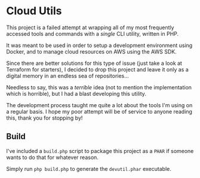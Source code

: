 # Cloud Utils

This project is a failed attempt at wrapping all of my most frequently accessed tools and commands with a *single* CLI utility, written in PHP.

It was meant to be used in order to setup a development environment using Docker, and to manage cloud resources on AWS using the AWS SDK.

Since there are better solutions for this type of issue (just take a look at Terraform for starters), I decided to drop this project and leave it only as a digital memory in an endless sea of repositories...

Needless to say, this was a _terrible_ idea (not to mention the implementation which is horrible), but I had a blast developing this utility.

The development process taught me quite a lot about the tools I'm using on a regular basis.
I hope my poor attempt will be of service to anyone reading this, thank you for stopping by!

## Build
I've included a `build.php` script to package this project as a `PHAR` if someone wants to do that for whatever reason.

Simply run `php build.php` to generate the `devutil.phar` executable.
